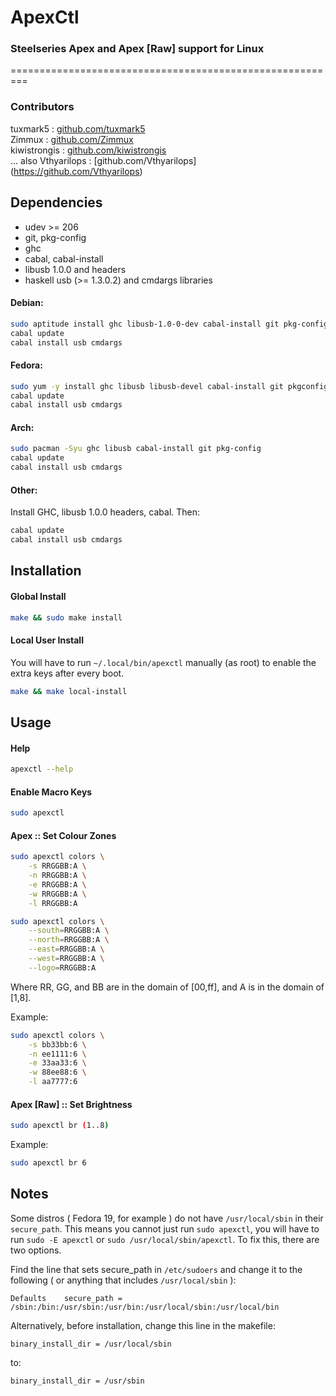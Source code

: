 # ApexCtl #

### Steelseries Apex and Apex [Raw] support for Linux ###

=========================================================

### Contributors ###
tuxmark5 : [github.com/tuxmark5](https://github.com/tuxmark5)  
Zimmux : [github.com/Zimmux](https://github.com/Zimmux)  
kiwistrongis : [github.com/kiwistrongis](https://github.com/kiwistrongis)  
... also 
Vthyarilops : [github.com/Vthyarilops] (https://github.com/Vthyarilops)  

## Dependencies ##
 - udev >= 206
 - git, pkg-config
 - ghc
 - cabal, cabal-install
 - libusb 1.0.0 and headers
 - haskell usb (>= 1.3.0.2) and cmdargs libraries 

#### Debian: ####
```bash
sudo aptitude install ghc libusb-1.0-0-dev cabal-install git pkg-config
cabal update
cabal install usb cmdargs
```
#### Fedora: ####
```bash
sudo yum -y install ghc libusb libusb-devel cabal-install git pkgconfig
cabal update
cabal install usb cmdargs
```
#### Arch: ####
```bash
sudo pacman -Syu ghc libusb cabal-install git pkg-config
cabal update
cabal install usb cmdargs
```
#### Other: ####
Install GHC, libusb 1.0.0 headers, cabal. Then:
```bash
cabal update
cabal install usb cmdargs
```

## Installation ##

#### Global Install ####
```bash
make && sudo make install
```

#### Local User Install ####
You will have to run `~/.local/bin/apexctl` manually (as root) to enable the extra keys after every boot.
```bash
make && make local-install
```

## Usage ##

#### Help ####
```bash
apexctl --help
```

#### Enable Macro Keys ####
```bash
sudo apexctl
```

#### Apex :: Set Colour Zones ####
```bash
sudo apexctl colors \
	-s RRGGBB:A \
	-n RRGGBB:A \
	-e RRGGBB:A \
	-w RRGGBB:A \
	-l RRGGBB:A
```
```bash
sudo apexctl colors \
	--south=RRGGBB:A \
	--north=RRGGBB:A \
	--east=RRGGBB:A \
	--west=RRGGBB:A \
	--logo=RRGGBB:A
```
Where RR, GG, and BB are in the domain of [00,ff], and A is in the domain of [1,8].

Example:
```bash
sudo apexctl colors \
	-s bb33bb:6 \
	-n ee1111:6 \
	-e 33aa33:6 \
	-w 88ee88:6 \
	-l aa7777:6
```

#### Apex [Raw] :: Set Brightness ####
```bash
sudo apexctl br (1..8)
```
Example:
```bash
sudo apexctl br 6
```

## Notes ##
Some distros ( Fedora 19, for example ) do not have `/usr/local/sbin` in their `secure_path`. This means you cannot just run `sudo apexctl`, you will have to run `sudo -E apexctl` or `sudo /usr/local/sbin/apexctl`. To fix this, there are two options.

Find the line that sets secure_path in `/etc/sudoers` and change it to the following ( or anything that includes `/usr/local/sbin` ):
```
Defaults    secure_path = /sbin:/bin:/usr/sbin:/usr/bin:/usr/local/sbin:/usr/local/bin
```

Alternatively, before installation, change this line in the makefile:
```
binary_install_dir = /usr/local/sbin
```
to:
```
binary_install_dir = /usr/sbin
```
